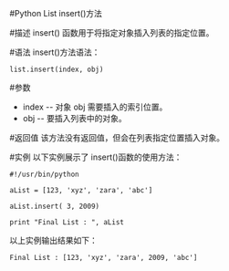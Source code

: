 #Python List insert()方法


#描述
insert() 函数用于将指定对象插入列表的指定位置。

#语法
insert()方法语法：

```
list.insert(index, obj)
```

#参数
- index -- 对象 obj 需要插入的索引位置。
- obj -- 要插入列表中的对象。

#返回值
该方法没有返回值，但会在列表指定位置插入对象。

#实例
以下实例展示了 insert()函数的使用方法：

```
#!/usr/bin/python

aList = [123, 'xyz', 'zara', 'abc']

aList.insert( 3, 2009)

print "Final List : ", aList
```

以上实例输出结果如下：

```
Final List : [123, 'xyz', 'zara', 2009, 'abc']
```